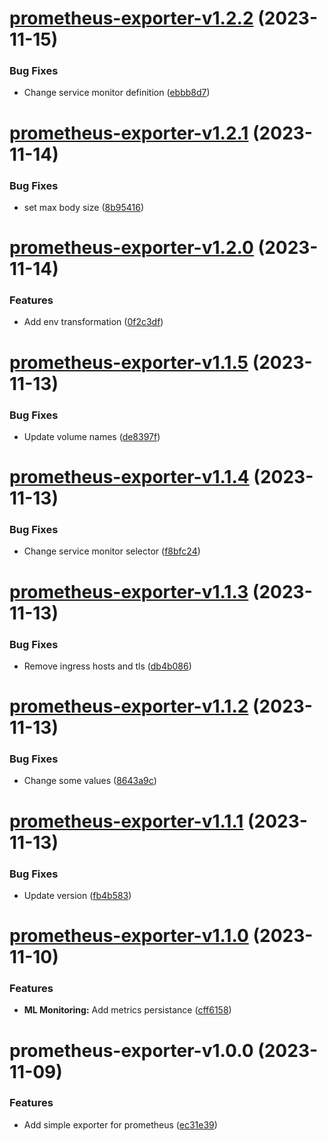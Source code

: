 # [prometheus-exporter-v1.2.2](https://github.com/MakairaIO/helm-charts/compare/prometheus-exporter-v1.2.1...prometheus-exporter-v1.2.2) (2023-11-15)


### Bug Fixes

* Change service monitor definition ([ebbb8d7](https://github.com/MakairaIO/helm-charts/commit/ebbb8d73103571e8090ff1f25ed7c5a919bfa962))

# [prometheus-exporter-v1.2.1](https://github.com/MakairaIO/helm-charts/compare/prometheus-exporter-v1.2.0...prometheus-exporter-v1.2.1) (2023-11-14)


### Bug Fixes

* set max body size ([8b95416](https://github.com/MakairaIO/helm-charts/commit/8b95416a274277367cc6f14760bfb395ca198bfd))

# [prometheus-exporter-v1.2.0](https://github.com/MakairaIO/helm-charts/compare/prometheus-exporter-v1.1.5...prometheus-exporter-v1.2.0) (2023-11-14)


### Features

* Add env transformation ([0f2c3df](https://github.com/MakairaIO/helm-charts/commit/0f2c3df61771a962482cebbd9eed63923dbf5b48))

# [prometheus-exporter-v1.1.5](https://github.com/MakairaIO/helm-charts/compare/prometheus-exporter-v1.1.4...prometheus-exporter-v1.1.5) (2023-11-13)


### Bug Fixes

* Update volume names ([de8397f](https://github.com/MakairaIO/helm-charts/commit/de8397fcba7125f0d8043cb38839a19332c80be6))

# [prometheus-exporter-v1.1.4](https://github.com/MakairaIO/helm-charts/compare/prometheus-exporter-v1.1.3...prometheus-exporter-v1.1.4) (2023-11-13)


### Bug Fixes

* Change service monitor selector ([f8bfc24](https://github.com/MakairaIO/helm-charts/commit/f8bfc241002c99ae19bcd08155da92d8f34c56ce))

# [prometheus-exporter-v1.1.3](https://github.com/MakairaIO/helm-charts/compare/prometheus-exporter-v1.1.2...prometheus-exporter-v1.1.3) (2023-11-13)


### Bug Fixes

* Remove ingress hosts and tls ([db4b086](https://github.com/MakairaIO/helm-charts/commit/db4b086c039a71a0d3f4ac725f1632fdf62186e5))

# [prometheus-exporter-v1.1.2](https://github.com/MakairaIO/helm-charts/compare/prometheus-exporter-v1.1.1...prometheus-exporter-v1.1.2) (2023-11-13)


### Bug Fixes

* Change some values ([8643a9c](https://github.com/MakairaIO/helm-charts/commit/8643a9ca65d1bfe2ec3585fad527ab18ef49e8bd))

# [prometheus-exporter-v1.1.1](https://github.com/MakairaIO/helm-charts/compare/prometheus-exporter-v1.1.0...prometheus-exporter-v1.1.1) (2023-11-13)


### Bug Fixes

* Update version ([fb4b583](https://github.com/MakairaIO/helm-charts/commit/fb4b583f886cbf981ec537681dd07559013aca29))

# [prometheus-exporter-v1.1.0](https://github.com/MakairaIO/helm-charts/compare/prometheus-exporter-v1.0.0...prometheus-exporter-v1.1.0) (2023-11-10)


### Features

* **ML Monitoring:** Add metrics persistance ([cff6158](https://github.com/MakairaIO/helm-charts/commit/cff61584cb1ccec09ea42de54dd44414998a3497))

# prometheus-exporter-v1.0.0 (2023-11-09)


### Features

* Add simple exporter for prometheus ([ec31e39](https://github.com/MakairaIO/helm-charts/commit/ec31e39c8d6b53dc73b71ea439b62c35b1783f72))
